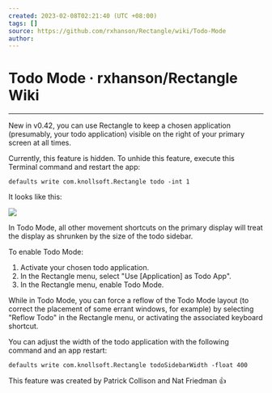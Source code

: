 ```yaml
---
created: 2023-02-08T02:21:40 (UTC +08:00)
tags: []
source: https://github.com/rxhanson/Rectangle/wiki/Todo-Mode
author: 
---
```


# Todo Mode · rxhanson/Rectangle Wiki

---
New in v0.42, you can use Rectangle to keep a chosen application (presumably, your todo application) visible on the right of your primary screen at all times.

Currently, this feature is hidden. To unhide this feature, execute this Terminal command and restart the app:

```
defaults write com.knollsoft.Rectangle todo -int 1

```

It looks like this:

![](https://user-images.githubusercontent.com/6983/105098579-1e333f00-5a5f-11eb-97ef-c93d0eee4684.png)

In Todo Mode, all other movement shortcuts on the primary display will treat the display as shrunken by the size of the todo sidebar.

To enable Todo Mode:

1.  Activate your chosen todo application.
2.  In the Rectangle menu, select "Use \[Application\] as Todo App".
3.  In the Rectangle menu, enable Todo Mode.

While in Todo Mode, you can force a reflow of the Todo Mode layout (to correct the placement of some errant windows, for example) by selecting "Reflow Todo" in the Rectangle menu, or activating the associated keyboard shortcut.

You can adjust the width of the todo application with the following command and an app restart:

```
defaults write com.knollsoft.Rectangle todoSidebarWidth -float 400

```

This feature was created by Patrick Collison and Nat Friedman 👍
